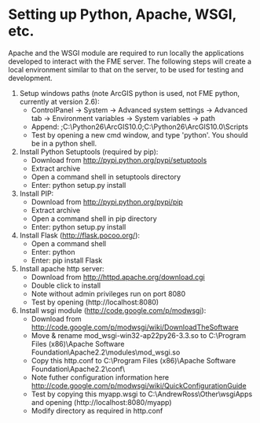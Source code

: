 Setting up Python, Apache, WSGI, etc.
=====================================

Apache and the WSGI module are required to run locally the applications developed to interact with the FME server.  The following steps will create a local environment similar to that on the server, to be used for testing and development.

1. Setup windows paths (note ArcGIS python is used, not FME python, currently at version 2.6):
	- ControlPanel -> System -> Advanced system settings -> Advanced tab -> Environment variables -> System variables -> path
	- Append: ;C:\Python26\ArcGIS10.0;C:\Python26\ArcGIS10.0\Scripts
	- Test by opening a new cmd window, and type 'python'.  You should be in a python shell.
1. Install Python Setuptools (required by pip):
	- Download from http://pypi.python.org/pypi/setuptools
	- Extract archive
	- Open a command shell in setuptools directory
	- Enter: python setup.py install
1. Install PIP:
	- Download from http://pypi.python.org/pypi/pip
	- Extract archive
	- Open a command shell in pip directory
	- Enter: python setup.py install
1. Install Flask (http://flask.pocoo.org/):
	- Open a command shell
	- Enter: python
	- Enter: pip install Flask
1. Install apache http server:	
	- Download from http://httpd.apache.org/download.cgi
	- Double click to install
	- Note without admin privileges run on port 8080
	- Test by opening (http://localhost:8080)
1. Install wsgi module (http://code.google.com/p/modwsgi):
	- Download from http://code.google.com/p/modwsgi/wiki/DownloadTheSoftware
	- Move & rename mod_wsgi-win32-ap22py26-3.3.so to C:\Program Files (x86)\Apache Software Foundation\Apache2.2\modules\mod_wsgi.so
	- Copy this http.conf to C:\Program Files (x86)\Apache Software Foundation\Apache2.2\conf\
	- Note futher configuration information here http://code.google.com/p/modwsgi/wiki/QuickConfigurationGuide
	- Test by copying this myapp.wsgi to C:\AndrewRoss\Other\wsgiApps and opening (http://localhost:8080/myapp)
	- Modify directory as required in http.conf
	


	
	